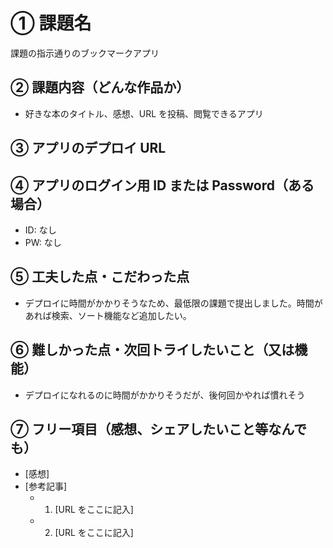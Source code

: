 # ① 課題名

課題の指示通りのブックマークアプリ

## ② 課題内容（どんな作品か）

- 好きな本のタイトル、感想、URL を投稿、閲覧できるアプリ

## ③ アプリのデプロイ URL

## ④ アプリのログイン用 ID または Password（ある場合）

- ID: なし
- PW: なし

## ⑤ 工夫した点・こだわった点

- デプロイに時間がかかりそうなため、最低限の課題で提出しました。時間があれば検索、ソート機能など追加したい。

## ⑥ 難しかった点・次回トライしたいこと（又は機能）

- デプロイになれるのに時間がかかりそうだが、後何回かやれば慣れそう

## ⑦ フリー項目（感想、シェアしたいこと等なんでも）

- [感想]
- [参考記事]
  - 1. [URL をここに記入]
  - 2. [URL をここに記入]
